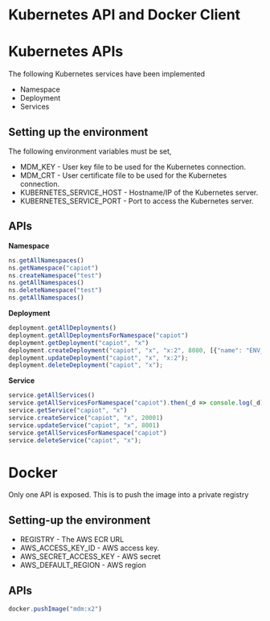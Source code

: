 # Kubernetes API and Docker Client


# Kubernetes APIs

The following Kubernetes services have been implemented

* Namespace
* Deployment
* Services

## Setting up the environment

The following environment variables must be set, 

* MDM_KEY - User key file to be used for the Kubernetes connection.
* MDM_CRT - User certificate file to be used for the Kubernetes connection.
* KUBERNETES_SERVICE_HOST - Hostname/IP of the Kubernetes server.
* KUBERNETES_SERVICE_PORT - Port to access the Kubernetes server.

## APIs

__Namespace__

```js
ns.getAllNamespaces()
ns.getNamespace("capiot")
ns.createNamespace("test")
ns.getAllNamespaces()
ns.deleteNamespace("test")
ns.getAllNamespaces()
```

__Deployment__

```js
deployment.getAllDeployments()
deployment.getAllDeploymentsForNamespace("capiot")
deployment.getDeployment("capiot", "x")
deployment.createDeployment("capiot", "x", "x:2", 8080, [{"name": "ENV_VAR", "value": "value"}])
deployment.updateDeployment("capiot", "x", "x:2");
deployment.deleteDeployment("capiot", "x");
```

__Service__

```js
service.getAllServices()
service.getAllServicesForNamespace("capiot").then(_d => console.log(_d)
service.getService("capiot", "x")
service.createService("capiot", "x", 20001)
service.updateService("capiot", "x", 8001)
service.getAllServicesForNamespace("capiot")
service.deleteService("capiot", "x");
```

# Docker

Only one API is exposed. This is to push the image into a private registry

## Setting-up the environment

* REGISTRY - The AWS ECR URL
* AWS_ACCESS_KEY_ID - AWS access key.
* AWS_SECRET_ACCESS_KEY - AWS secret
* AWS_DEFAULT_REGION - AWS region

## APIs

```js
docker.pushImage("mdm:x2")
```
